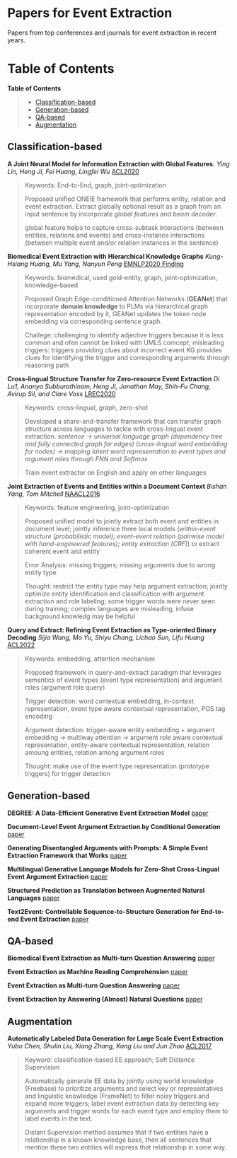 # Papers for Event Extraction
Papers from top conferences and journals for event extraction in recent years.


# Table of Contents
<summary><b>Table of Contents</b></summary><blockquote><p align="justify">

- [Classification-based](#Classification-based)
- [Generation-based](#Generation-based)
- [QA-based](#QA-based)
- [Augmentation](#Augmentation)
</p></blockquote>




## Classification-based

**A Joint Neural Model for Information Extraction with Global Features.** 
_Ying Lin, Heng Ji, Fei Huang, Lingfei Wu_ [ACL2020](https://www.aclweb.org/anthology/2020.acl-main.713) 
> Keywords: End-to-End, graph, joint-optimization
> 
> Proposed unified ONEIE framework that performs entity, relation and event extraction. Extract globally optional result as a graph from an input sentence by incorporate *global features* and *beam decoder*.
> 
> global feature helps to capture cross-subtask interactions (between entities, relations and events) and cross-instance interactions (between multiple event and/or relation instances in the sentence)

**Biomedical Event Extraction with Hierarchical Knowledge Graphs**
_Kung-Hsiang Huang, Mu Yang, Nanyun Peng_ [EMNLP2020 Finding](https://www.aclweb.org/anthology/2020.findings-emnlp.114)
> Keywords: biomedical, used gold-entity, graph, joint-optimization, knowledge-based
> 
> Proposed Graph Edge-conditioned Attention Networks (**GEANet**) that incorporate **domain knowledge** to PLMs via hierarchical graph representation encoded by it, GEANet updates the token node embedding via corresponding sentence graph.
> 
> Challege: challenging to identify adjective triggers because it is less common and ofen cannot be linked with UMLS comcept; misleading triggers: triggers providing clues about incorrect event
> KG provides clues for identifying the trigger and corresponding arguments through reasoning path

**Cross-lingual Structure Transfer for Zero-resource Event Extraction**
_Di Lu1, Ananya Subburathinam, Heng Ji, Jonathan May, Shih-Fu Chang, Avirup Sil, and Clare Voss_ [LREC2020](https://aclanthology.org/2020.lrec-1.243)
> Keywords: cross-lingual, graph, zero-shot
> 
> Developed a share-and-transfer framework that can transfer graph structure across languages to tackle with cross-lingual event extraction. _sentence -> universal language graph (dependency tree and fully connected graph for edges) (cross-lingual word embedding for nodes) -> mapping latent word representation to event types and argument roles through FNN and Softmax_
> 
> Train event extractor on English and apply on other languages

**Joint Extraction of Events and Entities within a Document Context**
_Bishan Yang, Tom Mitchell_ [NAACL2016](http://aclweb.org/anthology/N16-1033)
> Keywords: feature engineering, joint-optimization
> 
> Proposed unified model to jointly extract both event and entities in document level; jointly inference three local models (_within-event structure (probabilistic model); event-event relation (pairwise model with hand-engineered features); entity extraction (CRF)_) to extract coherent event and entity
> 
> Error Analysis: missing triggers; missing arguments due to wrong entity type
> 
> Thought: restrict the entity type may help argument extraction; jointly optimize entity identification and classification with argument extraction and role labeling; some trigger words were never seen during training; complex languages are misleading, infuse background knowledg may be helpful

**Query and Extract: Refining Event Extraction as Type-oriented Binary Decoding**
_Sijia Wang, Mo Yu, Shiyu Chang, Lichao Sun, Lifu Huang_ [ACL2022](http://arxiv.org/abs/2110.07476)
> Keywords: embedding, attention mechanism
> 
> Proposed framework in query-and-extract paradigm that leverages semantics of event types (event type representation) and argument roles (argument role query) 
> 
> Trigger detection: word contextual embedding, in-context representation, event type aware contextual representation, POS tag encoding
> 
> Argument detection: trigger-aware entity embedding + argument embedding -> multiway attention -> argument role aware contextual representation, entity-aware contextual representation, relation amoung entities, relation among argument roles
> 
> Thought: make use of the event type representation (prototype triggers) for trigger detection


## Generation-based

**DEGREE: A Data-Efficient Generative Event Extraction Model**
[paper](http://arxiv.org/abs/2108.12724)

**Document-Level Event Argument Extraction by Conditional Generation**
[paper](http://arxiv.org/abs/2104.05919)

**Generating Disentangled Arguments with Prompts: A Simple Event Extraction Framework that Works**
[paper](http://arxiv.org/abs/2110.04525)

**Multilingual Generative Language Models for Zero-Shot Cross-Lingual Event Argument Extraction**
[paper](http://arxiv.org/abs/2203.08308)

**Structured Prediction as Translation between Augmented Natural Languages**
[paper](http://arxiv.org/abs/2101.05779)

**Text2Event: Controllable Sequence-to-Structure Generation for End-to-end Event Extraction**
[paper](http://arxiv.org/abs/2106.09232)


## QA-based

**Biomedical Event Extraction as Multi-turn Question Answering**
[paper](https://www.aclweb.org/anthology/2020.louhi-1.10)

**Event Extraction as Machine Reading Comprehension**
[paper](https://www.aclweb.org/anthology/2020.emnlp-main.128)

**Event Extraction as Multi-turn Question Answering**
[paper](https://www.aclweb.org/anthology/2020.findings-emnlp.73)

**Event Extraction by Answering (Almost) Natural Questions**
[paper](http://arxiv.org/abs/2004.13625)


## Augmentation

**Automatically Labeled Data Generation for Large Scale Event Extraction**
_Yubo Chen, Shulin Liu, Xiang Zhang, Kang Liu and Jun Zhao_ [ACL2017](http://aclweb.org/anthology/P17-1038)
> Keyword: classification-based EE approach; Soft Distance Supervision
> 
> Automatically generate EE data by jointly using world knowledge (Freebase) to prioritize arguments and select key or representatives and linguistic knowledge (FrameNet) to filter noisy triggers and expand more triggers; label event extraction data by detecting key arguments and trigger words for each event type and employ them to label events in the text.
> 
> Distant Supervision method assumes that if two entities have a relationship in a known knowledge base, then all sentences that mention these two entities will express that relationship in some way.






